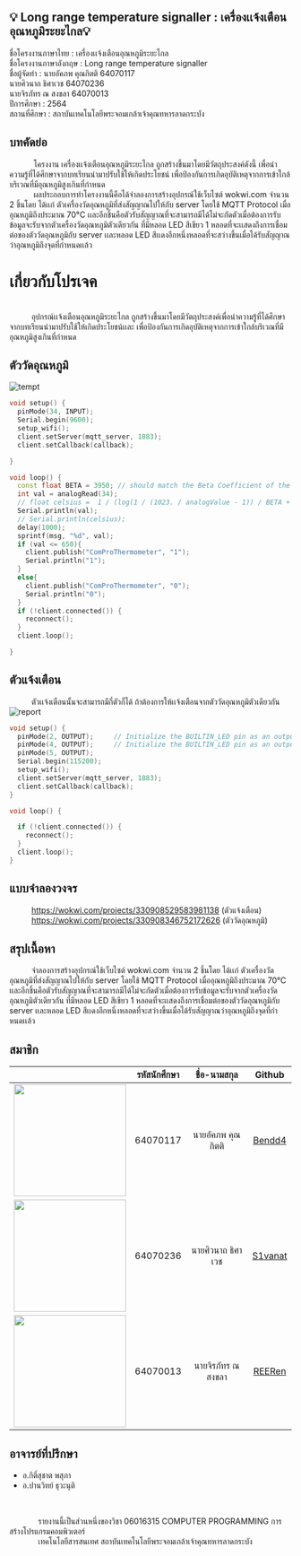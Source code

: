 ## 💡 Long range temperature signaller : เครื่องเเจ้งเตือนอุณหภูมิระยะไกล💡

ชื่อโครงงานภาษาไทย : เครื่องเเจ้งเตือนอุณหภูมิระยะไกล
<br>ชื่อโครงงานภาษาอังกฤษ : Long range temperature signaller
<br>ชื่อผู้จัดทำ :	นายอัคภพ คุณกิตติ 64070117
<br>		นายศิวนาถ  ธิศาเวช 64070236
<br>		นายจิรภัทร ณ สงขลา 64070013
<br>ปีการศึกษา : 2564
<br>สถานที่ศึกษา : สถาบันเทคโนโลยีพระจอมเกล้าเจ้าคุณทหารลาดกระบัง

## บทคัดย่อ
&nbsp;&nbsp;&nbsp;&nbsp;&nbsp;&nbsp;&nbsp;&nbsp;&nbsp;&nbsp; โครงงาน เครื่องเเจ้งเตือนอุณหภูมิระยะไกล ถูกสร้างขึ้นมาโดยมีวัตถุประสงค์ดังนี้ เพื่อนำความรู้ที่ได้ศึกษาจากบทเรียนนำมาปรับใช้ให้เกิดประโยชน์ เพื่อป้องกันการเกิดอุบัติเหตุจากการเข้าใกล้บริเวณที่มีอุณหภูมิสูงเกินที่กำหนด 
<br>&nbsp;&nbsp;&nbsp;&nbsp;&nbsp;&nbsp;&nbsp;&nbsp;&nbsp;&nbsp; ผลประกอบการทำโครงงานนี้คือได้จำลองการสร้างอุปกรณ์ใช้เว็บไซต์ wokwi.com จำนวน 2 ชิ้นโดย ได้เเก่ ตัวเครื่องวัดอุณหภูมิที่ส่งสัญญาณไปให้กับ server โดยใช้ MQTT Protocol เมื่ออุณหภูมิถึงประมาณ 70°C เเละอีกชิ้นคือตัวรับสัญญาณที่จะสามารถมีได้ไม่จะกัดตัวเมื่อต้องการรับข้อมูลจะรับจากตัวเครื่องวัดอุณหภูมิตัวเดียวกัน ที่มีหลอด LED สีเขียว 1 หลอดที่จะเเสดงถึงการเชื่อมต่อของตัววัดอุณหภูมิกับ server เเละหลอด LED สีเเดงอีกหนึ่งหลอดที่จะสว่างขึ้นเมื่อได้รับสัญญาณว่าอุณหภูมิถึงจุดที่กำหนดเเล้ว

# เกี่ยวกับโปรเจค
 <br>&nbsp;&nbsp;&nbsp;&nbsp;&nbsp;&nbsp;&nbsp;&nbsp;&nbsp;&nbsp;อุปกรณ์เเจ้งเตือนอุณหภูมิระยะไกล ถูกสร้างขึ้นมาโดยมีวัตถุประสงค์เพื่อนำความรู้ที่ได้ศึกษาจากบทเรียนนำมาปรับใช้ให้เกิดประโยชน์เเละ เพื่อป้องกันการเกิดอุบัติเหตุจากการเข้าใกล้บริเวณที่มีอุณหภูมิสูงเกินที่กำหนด&nbsp;&nbsp;&nbsp;&nbsp;&nbsp;&nbsp;&nbsp;&nbsp;&nbsp;&nbsp;&nbsp;&nbsp;&nbsp;&nbsp;


## ตัววัดอุณหภูมิ
![tempt](img/tempt.jpg)
```cpp
void setup() {
  pinMode(34, INPUT);
  Serial.begin(9600);
  setup_wifi();
  client.setServer(mqtt_server, 1883);
  client.setCallback(callback);

}

void loop() {
  const float BETA = 3950; // should match the Beta Coefficient of the thermistor
  int val = analogRead(34);
  // float celsius =  1 / (log(1 / (1023. / analogValue - 1)) / BETA + 1.0 / 298.15) - 273.15; this thing is busted on ESP32 for some reason
  Serial.println(val);
  // Serial.println(celsius);
  delay(1000);
  sprintf(msg, "%d", val);
  if (val <= 650){
    client.publish("ComProThermometer", "1");
    Serial.println("1");
  }
  else{
    client.publish("ComProThermometer", "0");
    Serial.println("0");
  }
  if (!client.connected()) {
    reconnect();
  }
  client.loop();

}
```
## ตัวแจ้งเตือน
 &nbsp;&nbsp;&nbsp;&nbsp;&nbsp;&nbsp;&nbsp;&nbsp;&nbsp;&nbsp;ตัวเเจ้งเตือนนั้นจะสามารถมีกี่ตัวก็ได้ ถ้าต้องการให้เเจ้งเตือนจากตัววัดอุณหภูมิตัวเดียวกัน
![report](img/report.jpg)
```cpp
void setup() {
  pinMode(2, OUTPUT);     // Initialize the BUILTIN_LED pin as an output (Red)
  pinMode(4, OUTPUT);     // Initialize the BUILTIN_LED pin as an output (Green)
  pinMode(5, OUTPUT);
  Serial.begin(115200);
  setup_wifi();
  client.setServer(mqtt_server, 1883);
  client.setCallback(callback);
}

void loop() {

  if (!client.connected()) {
    reconnect();
  }
  client.loop();
}
```
## แบบจำลองวงจร
   &nbsp;&nbsp;&nbsp;&nbsp;&nbsp;&nbsp;&nbsp;&nbsp;&nbsp;&nbsp;https://wokwi.com/projects/330908529583981138 (ตัวแจ้งเตือน)
 <br>&nbsp;&nbsp;&nbsp;&nbsp;&nbsp;&nbsp;&nbsp;&nbsp;&nbsp;&nbsp;https://wokwi.com/projects/330908346752172626 (ตัววัดอุณหภูมิ)
## สรุปเนื้อหา
 &nbsp;&nbsp;&nbsp;&nbsp;&nbsp;&nbsp;&nbsp;&nbsp;&nbsp;&nbsp;จำลองการสร้างอุปกรณ์ใช้เว็บไซต์ wokwi.com จำนวน 2 ชิ้นโดย ได้เเก่ ตัวเครื่องวัดอุณหภูมิที่ส่งสัญญาณไปให้กับ server โดยใช้ MQTT Protocol เมื่ออุณหภูมิถึงประมาณ 70°C เเละอีกชิ้นคือตัวรับสัญญาณที่จะสามารถมีได้ไม่จะกัดตัวเมื่อต้องการรับข้อมูลจะรับจากตัวเครื่องวัดอุณหภูมิตัวเดียวกัน ที่มีหลอด LED สีเขียว 1 หลอดที่จะเเสดงถึงการเชื่อมต่อของตัววัดอุณหภูมิกับ server เเละหลอด LED สีเเดงอีกหนึ่งหลอดที่จะสว่างขึ้นเมื่อได้รับสัญญาณว่าอุณหภูมิถึงจุดที่กำหนดเเล้ว&nbsp;&nbsp;&nbsp;&nbsp;&nbsp;&nbsp;&nbsp;&nbsp;

 ## สมาชิก
 | | รหัสนักศึกษา        | ชื่อ-นามสกุล | Github |
|:-:| :-------------: |:----------:|:--------:|
| <a><img src="img/mem1.jpg" width="200px"></a> | 64070117    | นายอัคภพ คุณกิตติ | [Bendd4](https://github.com/Bendd4) |
| <a><img src="img/mem2.jpg" width="200px"></a> | 64070236    | นายศิวนาถ  ธิศาเวช | [S1vanat](https://github.com/S1vanat) |
| <a><img src="img/mem3.jpg" width="200px"></a> | 64070013    | นายจิรภัทร ณ สงขลา | [REERen](https://github.com/REERen) |

## อาจารย์ที่ปรึกษา
 - อ.กิติ์สุชาต พสุภา
 - อ.ปานวิทย์ ธุวะนุติ
##
 <br>&nbsp;&nbsp;&nbsp;&nbsp;&nbsp;&nbsp;&nbsp;&nbsp;&nbsp;&nbsp;&nbsp;&nbsp;&nbsp;รายงานนี้เป็นส่วนหนึ่งของวิชา 06016315 COMPUTER PROGRAMMING การสร้างโปรแกรมคอมพิวเตอร์
 <br>&nbsp;&nbsp;&nbsp;&nbsp;&nbsp;&nbsp;&nbsp;&nbsp;&nbsp;&nbsp;&nbsp;&nbsp;&nbsp;เทคโนโลยีสารสนเทศ สถาบันเทคโนโลยีพระจอมเกล้าเจ้าคุณทหารลาดกระบัง
